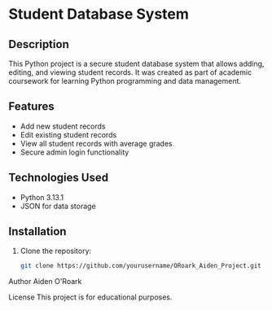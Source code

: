 # Student Database System

## Description
This Python project is a secure student database system that allows adding, editing, and viewing student records. It was created as part of academic coursework for learning Python programming and data management.

## Features
- Add new student records
- Edit existing student records
- View all student records with average grades
- Secure admin login functionality

## Technologies Used
- Python 3.13.1
- JSON for data storage

## Installation
1. Clone the repository:
   ```bash
   git clone https://github.com/yourusername/ORoark_Aiden_Project.git

Author
Aiden O'Roark

License
This project is for educational purposes.
